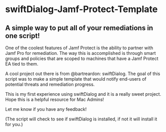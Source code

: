 # swiftDialog-Jamf-Protect-Template
## A simple way to put all of your remediations in one script!

One of the coolest features of Jamf Protect is the ability to partner with Jamf Pro for remediation. The way this is accomplished is through smart groups and policies that are scoped to machines that have a Jamf Protect EA tied to them.

A cool project out there is from @bartreardon: swiftDialog. The goal of this script was to make a simple template that would notify end-users of potential threats and remediation progress.

This is my first experience using swiftDialog and it is a really sweet project. Hope this is a helpful resource for Mac Admins! 

Let me know if you have any feedback!

(The script will check to see if swiftDialog is installed, if not it will install it for you.)
